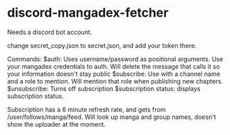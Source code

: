 # discord-mangadex-fetcher

Needs a discord bot account. 

change secret_copy.json to secret.json, and add your token there.

Commands: 
  $auth: Uses username/password as positional arguments. Use your mangadex credentials to auth. 
    Will delete the message that calls it so your information doesn't stay public
  $subscribe: Use with a channel name and a role to mention. Will mention that role when publishing
    new chapters. 
  $unsubscribe: Turns off subscription
  $subscription status: displays subscription status.
  
  Subscription has a 6 minute refresh rate, and gets from /user/follows/manga/feed. Will look up manga and group names, doesn't show the uploader at the moment.
  
